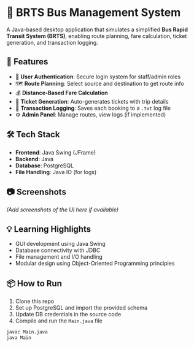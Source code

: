 # 🚌 BRTS Bus Management System

A Java-based desktop application that simulates a simplified **Bus Rapid Transit System (BRTS)**, enabling route planning, fare calculation, ticket generation, and transaction logging.

## 🚀 Features

- 🔐 **User Authentication**: Secure login system for staff/admin roles
- 🗺️ **Route Planning**: Select source and destination to get route info
- 💰 **Distance-Based Fare Calculation**
- 🎫 **Ticket Generation**: Auto-generates tickets with trip details
- 🧾 **Transaction Logging**: Saves each booking to a `.txt` log file
- ⚙️ **Admin Panel**: Manage routes, view logs (if implemented)

## 🛠️ Tech Stack

- **Frontend**: Java Swing (JFrame)
- **Backend**: Java
- **Database**: PostgreSQL
- **File Handling**: Java IO (for logs)

## 📷 Screenshots

*(Add screenshots of the UI here if available)*

## 💡 Learning Highlights

- GUI development using Java Swing
- Database connectivity with JDBC
- File management and I/O handling
- Modular design using Object-Oriented Programming principles

## 📦 How to Run

1. Clone this repo
2. Set up PostgreSQL and import the provided schema
3. Update DB credentials in the source code
4. Compile and run the `Main.java` file

```bash
javac Main.java
java Main
